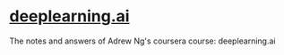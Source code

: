 # [deeplearning.ai](https://www.deeplearning.ai/)
The notes and answers of Adrew Ng's coursera course: deeplearning.ai
